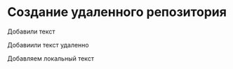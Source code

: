# Создание удаленного репозитория

Добавили текст

Добавиили текст удаленно

Добавляем локальный текст